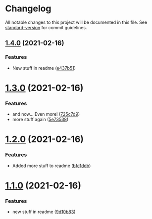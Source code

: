 # Changelog

All notable changes to this project will be documented in this file. See [standard-version](https://github.com/conventional-changelog/standard-version) for commit guidelines.

## [1.4.0](https://github.com/Palsson123/conventional-commit-changelog/compare/v1.3.0...v1.4.0) (2021-02-16)


### Features

* New stuff in readme ([e437b51](https://github.com/Palsson123/conventional-commit-changelog/commit/e437b5120123eb5c0ae3ede93e39d2bdda5f064e))

# [1.3.0](https://github.com/Palsson123/conventional-commit-changelog/compare/v1.2.0...v1.3.0) (2021-02-16)


### Features

* and now... Even more! ([725c7d9](https://github.com/Palsson123/conventional-commit-changelog/commit/725c7d9ffdcbc006e0d929378be572026ef90060))
* more stuff again ([5e73538](https://github.com/Palsson123/conventional-commit-changelog/commit/5e73538cd3654d7be10f988807dc7dcdb2dd1a51))



# [1.2.0](https://github.com/Palsson123/conventional-commit-changelog/compare/v1.1.0...v1.2.0) (2021-02-16)


### Features

* Added more stuff to readme ([bfc1ddb](https://github.com/Palsson123/conventional-commit-changelog/commit/bfc1ddb0138fcd411275b7429408e82e2d6ee1dd))



# [1.1.0](https://github.com/Palsson123/conventional-commit-changelog/compare/9d10b83ab03544e8ec161bb6d8ed24610f7abc81...v1.1.0) (2021-02-16)


### Features

* new stuff in readme ([9d10b83](https://github.com/Palsson123/conventional-commit-changelog/commit/9d10b83ab03544e8ec161bb6d8ed24610f7abc81))
